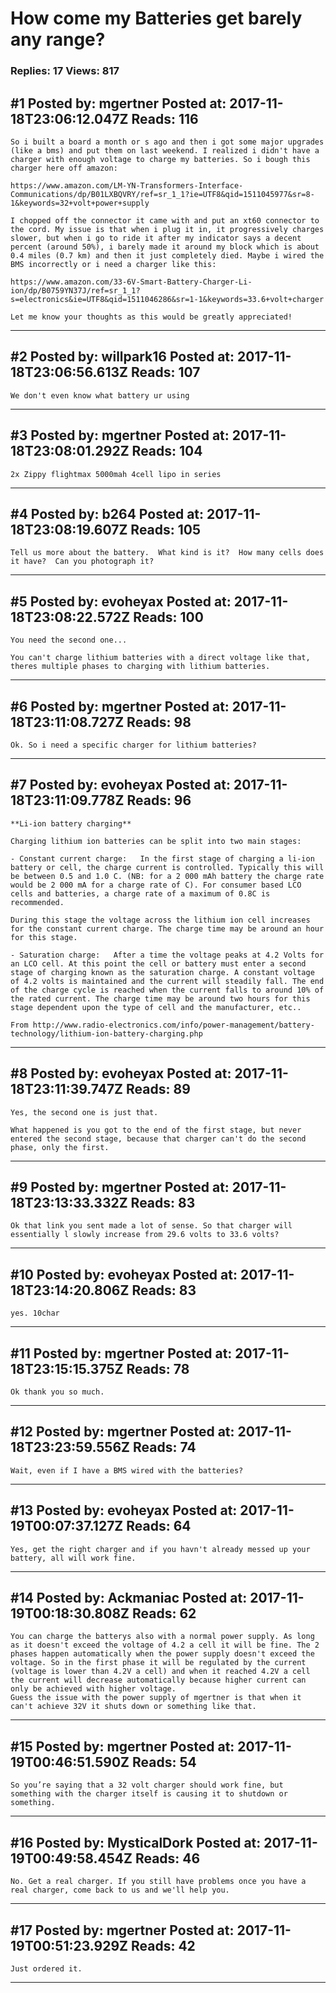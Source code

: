 # How come my Batteries get barely any range?

### Replies: 17 Views: 817

## \#1 Posted by: mgertner Posted at: 2017-11-18T23:06:12.047Z Reads: 116

```
So i built a board a month or s ago and then i got some major upgrades (like a bms) and put them on last weekend. I realized i didn't have a charger with enough voltage to charge my batteries. So i bough this charger here off amazon:

https://www.amazon.com/LM-YN-Transformers-Interface-Communications/dp/B01LXBQVRY/ref=sr_1_1?ie=UTF8&qid=1511045977&sr=8-1&keywords=32+volt+power+supply

I chopped off the connector it came with and put an xt60 connector to the cord. My issue is that when i plug it in, it progressively charges slower, but when i go to ride it after my indicator says a decent percent (around 50%), i barely made it around my block which is about 0.4 miles (0.7 km) and then it just completely died. Maybe i wired the BMS incorrectly or i need a charger like this: 

https://www.amazon.com/33-6V-Smart-Battery-Charger-Li-ion/dp/B0759YN37J/ref=sr_1_1?s=electronics&ie=UTF8&qid=1511046286&sr=1-1&keywords=33.6+volt+charger

Let me know your thoughts as this would be greatly appreciated!
```

---
## \#2 Posted by: willpark16 Posted at: 2017-11-18T23:06:56.613Z Reads: 107

```
We don't even know what battery ur using
```

---
## \#3 Posted by: mgertner Posted at: 2017-11-18T23:08:01.292Z Reads: 104

```
2x Zippy flightmax 5000mah 4cell lipo in series
```

---
## \#4 Posted by: b264 Posted at: 2017-11-18T23:08:19.607Z Reads: 105

```
Tell us more about the battery.  What kind is it?  How many cells does it have?  Can you photograph it?
```

---
## \#5 Posted by: evoheyax Posted at: 2017-11-18T23:08:22.572Z Reads: 100

```
You need the second one...

You can't charge lithium batteries with a direct voltage like that, theres multiple phases to charging with lithium batteries.
```

---
## \#6 Posted by: mgertner Posted at: 2017-11-18T23:11:08.727Z Reads: 98

```
Ok. So i need a specific charger for lithium batteries?
```

---
## \#7 Posted by: evoheyax Posted at: 2017-11-18T23:11:09.778Z Reads: 96

```
**Li-ion battery charging**

Charging lithium ion batteries can be split into two main stages:

- Constant current charge:   In the first stage of charging a li-ion battery or cell, the charge current is controlled. Typically this will be between 0.5 and 1.0 C. (NB: for a 2 000 mAh battery the charge rate would be 2 000 mA for a charge rate of C). For consumer based LCO cells and batteries, a charge rate of a maximum of 0.8C is recommended.

During this stage the voltage across the lithium ion cell increases for the constant current charge. The charge time may be around an hour for this stage.

- Saturation charge:   After a time the voltage peaks at 4.2 Volts for an LCO cell. At this point the cell or battery must enter a second stage of charging known as the saturation charge. A constant voltage of 4.2 volts is maintained and the current will steadily fall. The end of the charge cycle is reached when the current falls to around 10% of the rated current. The charge time may be around two hours for this stage dependent upon the type of cell and the manufacturer, etc..

From http://www.radio-electronics.com/info/power-management/battery-technology/lithium-ion-battery-charging.php
```

---
## \#8 Posted by: evoheyax Posted at: 2017-11-18T23:11:39.747Z Reads: 89

```
Yes, the second one is just that.

What happened is you got to the end of the first stage, but never entered the second stage, because that charger can't do the second phase, only the first.
```

---
## \#9 Posted by: mgertner Posted at: 2017-11-18T23:13:33.332Z Reads: 83

```
Ok that link you sent made a lot of sense. So that charger will essentially l slowly increase from 29.6 volts to 33.6 volts?
```

---
## \#10 Posted by: evoheyax Posted at: 2017-11-18T23:14:20.806Z Reads: 83

```
yes. 10char
```

---
## \#11 Posted by: mgertner Posted at: 2017-11-18T23:15:15.375Z Reads: 78

```
Ok thank you so much.
```

---
## \#12 Posted by: mgertner Posted at: 2017-11-18T23:23:59.556Z Reads: 74

```
Wait, even if I have a BMS wired with the batteries?
```

---
## \#13 Posted by: evoheyax Posted at: 2017-11-19T00:07:37.127Z Reads: 64

```
Yes, get the right charger and if you havn't already messed up your battery, all will work fine.
```

---
## \#14 Posted by: Ackmaniac Posted at: 2017-11-19T00:18:30.808Z Reads: 62

```
You can charge the batterys also with a normal power supply. As long as it doesn't exceed the voltage of 4.2 a cell it will be fine. The 2 phases happen automatically when the power supply doesn't exceed the voltage. So in the first phase it will be regulated by the current (voltage is lower than 4.2V a cell) and when it reached 4.2V a cell the current will decrease automatically because higher current can only be achieved with higher voltage.
Guess the issue with the power supply of mgertner is that when it can't achieve 32V it shuts down or something like that.
```

---
## \#15 Posted by: mgertner Posted at: 2017-11-19T00:46:51.590Z Reads: 54

```
So you’re saying that a 32 volt charger should work fine, but something with the charger itself is causing it to shutdown or something.
```

---
## \#16 Posted by: MysticalDork Posted at: 2017-11-19T00:49:58.454Z Reads: 46

```
No. Get a real charger. If you still have problems once you have a real charger, come back to us and we'll help you.
```

---
## \#17 Posted by: mgertner Posted at: 2017-11-19T00:51:23.929Z Reads: 42

```
Just ordered it.
```

---
